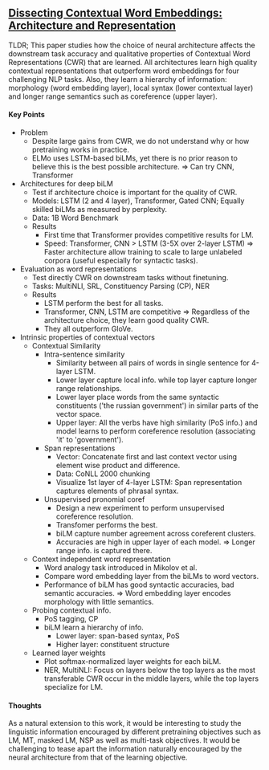 ## [Dissecting Contextual Word Embeddings: Architecture and Representation](https://arxiv.org/abs/1808.08949)

TLDR; This paper studies how the choice of neural architecture affects the downstream task accuracy and qualitative properties of Contextual Word Representations (CWR) that are learned. All architectures learn high quality contextual representations that outperform word embeddings for four challenging NLP tasks. Also, they learn a hierarchy of information: morphology (word embedding layer), local syntax (lower contextual layer) and longer range semantics such as coreference (upper layer).

#### Key Points
- Problem
  - Despite large gains from CWR, we do not understand why or how pretraining works in practice.
  - ELMo uses LSTM-based biLMs, yet there is no prior reason to believe this is the best possible architecture. => Can try CNN, Transformer
- Architectures for deep biLM
  - Test if architecture choice is important for the quality of CWR.
  - Models: LSTM (2 and 4 layer), Transformer, Gated CNN; Equally skilled biLMs as measured by perplexity.
  - Data: 1B Word Benchmark
  - Results
    - First time that Transformer provides competitive results for LM.
    - Speed: Transformer, CNN > LSTM (3-5X over 2-layer LSTM) => Faster architecture allow training to scale to large unlabeled corpora (useful especially for syntactic tasks).
- Evaluation as word representations
  - Test directly CWR on downstream tasks without finetuning.
  - Tasks: MultiNLI, SRL, Constituency Parsing (CP), NER
  - Results
    - LSTM perform the best for all tasks.
    - Transformer, CNN, LSTM are competitive => Regardless of the architecture choice, they learn good quality CWR.
    - They all outperform GloVe. 
- Intrinsic properties of contextual vectors
  - Contextual Similarity
    - Intra-sentence similarity
      - Similarity between all pairs of words in single sentence for 4-layer LSTM.
      - Lower layer capture local info. while top layer capture longer range relationships.
      - Lower layer place words from the same syntactic constituents ('the russian government') in similar parts of the vector space. 
      - Upper layer: All the verbs have high similarity (PoS info.) and model learns to perform coreference resolution (associating 'it' to 'government').
    - Span representations
      - Vector: Concatenate first and last context vector using element wise product and difference.
      - Data: CoNLL 2000 chunking
      - Visualize 1st layer of 4-layer LSTM: Span representation captures elements of phrasal syntax.
    - Unsupervised pronomial coref
      - Design a new experiment to perform unsupervised coreference resolution.
      - Transfomer performs the best.
      - biLM capture number agreement across coreferent clusters.
      - Accuracies are high in upper layer of each model. => Longer range info. is captured there.
  - Context independent word representation
    - Word analogy task introduced in Mikolov et al.
    - Compare word embedding layer from the biLMs to word vectors.
    - Performance of biLM has good syntactic accuracies, bad semantic accuracies. => Word embedding layer encodes morphology with little semantics.
  - Probing contextual info.
    - PoS tagging, CP
    - biLM learn a hierarchy of info. 
      - Lower layer: span-based syntax, PoS
      - Higher layer: constituent structure
  - Learned layer weights
    - Plot softmax-normalized layer weights for each biLM.
    - NER, MultiNLI: Focus on layers below the top layers as the most transferable CWR occur in the middle layers, while the top layers specialize for LM. 

#### Thoughts
As a natural extension to this work, it would be interesting to study the linguistic information encouraged by different pretraining objectives such as LM, MT, masked LM, NSP as well as multi-task objectives. It would be challenging to tease apart the information naturally encouraged by the neural architecture from that of the learning objective.


